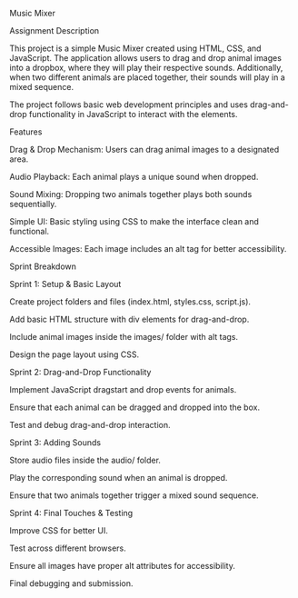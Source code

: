 Music Mixer

Assignment Description

This project is a simple Music Mixer created using HTML, CSS, and JavaScript. The application allows users to drag and drop animal images into a dropbox, where they will play their respective sounds. Additionally, when two different animals are placed together, their sounds will play in a mixed sequence.

The project follows basic web development principles and uses drag-and-drop functionality in JavaScript to interact with the elements.

Features

Drag & Drop Mechanism: Users can drag animal images to a designated area.

Audio Playback: Each animal plays a unique sound when dropped.

Sound Mixing: Dropping two animals together plays both sounds sequentially.

Simple UI: Basic styling using CSS to make the interface clean and functional.

Accessible Images: Each image includes an alt tag for better accessibility.



Sprint Breakdown

Sprint 1: Setup & Basic Layout 

Create project folders and files (index.html, styles.css, script.js).

Add basic HTML structure with div elements for drag-and-drop.

Include animal images inside the images/ folder with alt tags.

Design the page layout using CSS.

Sprint 2: Drag-and-Drop Functionality 

Implement JavaScript dragstart and drop events for animals.

Ensure that each animal can be dragged and dropped into the box.

Test and debug drag-and-drop interaction.

Sprint 3: Adding Sounds 

Store audio files inside the audio/ folder.

Play the corresponding sound when an animal is dropped.

Ensure that two animals together trigger a mixed sound sequence.

Sprint 4: Final Touches & Testing 

Improve CSS for better UI.

Test across different browsers.

Ensure all images have proper alt attributes for accessibility.

Final debugging and submission.